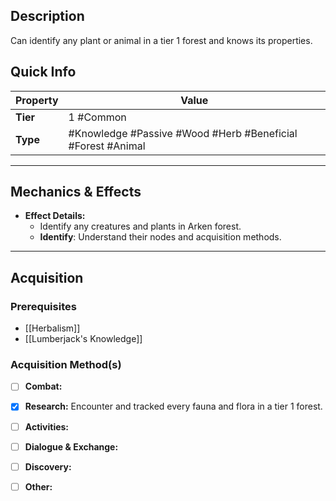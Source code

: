 ## Description
 Can identify any plant or animal in a tier 1 forest and knows its properties.

## Quick Info
| Property | Value                                                       |
| -------- | ----------------------------------------------------------- |
| **Tier** | 1 #Common                                                   |
| **Type** | #Knowledge #Passive #Wood #Herb #Beneficial #Forest #Animal |

---

## Mechanics & Effects
- **Effect Details:**
    - Identify any creatures and plants in Arken forest.
    - **Identify**: Understand their nodes and acquisition methods.

---

## Acquisition
### Prerequisites
- [[Herbalism]]
- [[Lumberjack's Knowledge]]

### Acquisition Method(s)
- [ ] **Combat:** 
- [x] **Research:** Encounter and tracked every fauna and flora in a tier 1 forest.
- [ ] **Activities:** 
- [ ] **Dialogue & Exchange:** 
- [ ] **Discovery:** 
- [ ] **Other:** 

